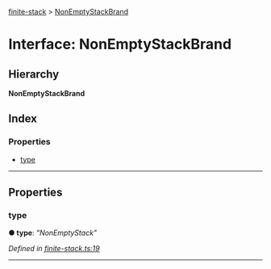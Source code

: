 [finite-stack](../README.md) > [NonEmptyStackBrand](../interfaces/nonemptystackbrand.md)

# Interface: NonEmptyStackBrand

## Hierarchy

**NonEmptyStackBrand**

## Index

### Properties

* [type](nonemptystackbrand.md#type)

---

## Properties

<a id="type"></a>

###  type

**● type**: *"NonEmptyStack"*

*Defined in [finite-stack.ts:19](https://github.com/strong-roots-capital/finite-stack/blob/116996e/src/finite-stack.ts#L19)*

___

